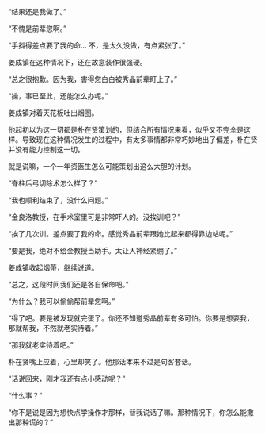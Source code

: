 “结果还是我做了。”

“不愧是前辈您啊。”

“手抖得差点要了我的命… 不，是太久没做，有点紧张了。”

姜成镇在这种情况下，还在故意装作很强硬。

“总之很抱歉。因为我，害得您白白被秀晶前辈盯上了。”

“操，事已至此，还能怎么办呢。”

姜成镇对着天花板吐出烟圈。

他起初以为这一切都是朴在贤策划的，但结合所有情况来看，似乎又不完全是这样。导致现在这种情况发生的过程中，有太多事情都非常巧妙地出了偏差，朴在贤并没有能力控制这一切。

就是说嘛，一个一年资医生怎么可能策划出这么大胆的计划。

“脊柱后弓切除术怎么样了？”

“我也顺利结束了，没什么问题。”

“金良洛教授，在手术室里可是非常吓人的。没挨训吧？”

“挨了几次训。差点要了我的命。感觉秀晶前辈跟她比起来都得靠边站呢。”

“要是我，绝对不给金教授当助手。太让人神经紧绷了。”

姜成镇收起烟蒂，继续说道。

“总之，这段时间我们还是各自保命吧。”

“为什么？我可以偷偷帮前辈您啊。”

“得了吧。要是被发现就完蛋了。你还不知道秀晶前辈有多可怕。你要是想耍我，那就帮我，不然就老实待着。”

“那我就老实待着吧。”

朴在贤嘴上应着，心里却笑了。他那话本来不过是句客套话。

“话说回来，刚才我还有点小感动呢？”

“什么事？”

“你不是说是因为想快点学操作才那样，替我说话了嘛。那种情况下，你怎么能撒出那种谎的？”